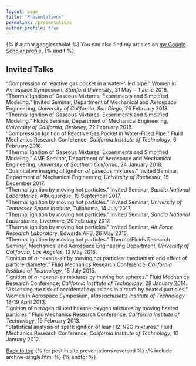 ```yaml
---
layout: page
title: "Presentations"
permalink: /presentations
author_profile: true
---
```

<a name="top"></a>
{% if author.googlescholar %}
  You can also find my articles on <u><a href="{{author.googlescholar}}">my Google Scholar profile</a>.</u>
{% endif %}

## Invited Talks

<div class="message">
  “Compression of reactive gas pocket in a water-filled pipe.” Women in Aerospace Symposium, <em>Stanford University</em>, 31 May − 1 June 2018.
</div>

<div class="message">
  “Thermal Ignition of Gaseous Mixtures: Experiments and Simplified Modeling.” Invited Seminar, Department of Mechanical and Aerospace Engineering, <em>University of California, San Diego</em>, 26 February 2018.
</div>

<div class="message">
 “Thermal Ignition of Gaseous Mixtures: Experiments and Simplified Modeling.” Fluids Seminar, Department of Mechanical Engineering, <em>University of California, Berkeley</em>, 22 February 2018.
</div>

<div class="message">
  “Compression Ignition of Reactive Gas Pocket in Water-Filled Pipe.”  Fluid Mechanics Research Conference, <em>California Institute of Technology</em>, 6 February 2018.
</div>

<div class="message">
  “Thermal Ignition of Gaseous Mixtures: Experiments and Simplified Modeling.” AME Seminar, Department of Aerospace and Mechanical Engineering, <em>University of Southern California</em>, 24 January 2018.
</div>

<div class="message">
  “Quantitative imaging of ignition of gaseous mixtures.” Invited Seminar, Department of Mechanical Engineering, <em>University of Rochester</em>, 15 December 2017.
</div>

<div class="message">
  “Thermal ignition by moving hot particles.” Invited Seminar, <em>Sandia National Laboratories</em>,  Albuquerque, 19 September 2017.
</div>

<div class="message">
  “Thermal ignition by moving hot particles.” Invited Seminar, <em>University of Tennessee Space Institute</em>, Tullahoma, 14 July 2017.
</div>

<div class="message">
  “Thermal ignition by moving hot particles.” Invited Seminar, <em>Sandia National Laboratories</em>,  Livermore, 20 February 2017.
</div>

<div class="message">
  “Thermal ignition by moving hot particles.” Invited Seminar, <em>Air Force Research Laboratory</em>,  Edwards AFB, 26 May 2016.
</div>

<div class="message">
  “Thermal ignition by moving hot particles.” Thermo/Fluids Research Seminar, Mechanical and Aerospace Engineering Department, <em>University of California, Los Angeles</em>, 13 May 2016.
</div>

<div class="message">
  “Ignition of <em>n</em>-hexane-air by moving hot particles: mechanism and effect of particle diameter.”  Fluid Mechanics Research Conference, <em>California Institute of Technology</em>, 15 July 2015.
</div>

<div class="message">
  “Ignition of <em>n</em>-hexane-air mixtures by moving hot spheres.”  Fluid Mechanics Research Conference, <em>California Institute of Technology</em>, 28 January 2014.
</div>

<div class="message">
  “Assessing the risk of accidental explosions in aircraft by heated particles.” Women in Aerospace Symposium, <em>Massachusetts Institute of Technology</em> 18-19 April 2013.
</div>

<div class="message">
  “Ignition of nitrogen diluted hexane-oxygen mixtures by moving heated particles.” Fluid Mechanics Research Conference, <em>California Institute of Technology</em>, 19 February 2013.
</div>

<div class="message">
  “Statistical analysis of spark ignition of lean H2-N2O mixtures.” Fluid Mechanics Research Conference, <em>California Institute of Technology</em>, 10 January 2012.
</div>

<a href="#top">Back to top</a>
{% for post in site.presentations reversed %}
  {% include archive-single.html %}
{% endfor %}

